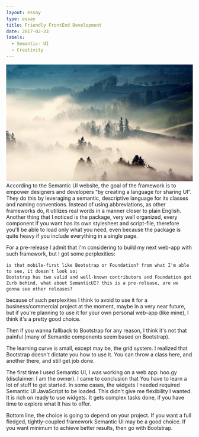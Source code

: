```yaml
---
layout: essay
type: essay
title: Friendly FrontEnd Development
date: 2017-02-23
labels:
  - Semantic- UI
  - Creativity
---
```

<img class="ui centered medium image" src="/images/g.jpg">
According to the Semantic UI website, the goal of the framework is to empower designers and developers “by creating a language for sharing UI”. They do this by leveraging a semantic, descriptive language for its classes and naming conventions. Instead of using abbreviations, as other frameworks do, it utilizes real words in a manner closer to plain English.
Another thing that I noticed is the package, very well organized, every component if you want has its own stylesheet and script-file, therefore you'll be able to load only what you need, even because the package is quite heavy if you include everything in a single page.

For a pre-release I admit that I'm considering to build my next web-app with such framework, but I got some perplexities:

    is that mobile-first like Bootstrap or Foundation? from what I'm able to see, it doesn't look so;
    Bootstrap has two valid and well-known contributors and Foundation got Zurb behind, what about SemanticUI? this is a pre-release, are we gonna see other releases?

because of such perplexities I think to avoid to use it for a business/commercial project at the moment, maybe in a very near future, but if you're planning to use it for your own personal web-app (like mine), I think it's a pretty good choice.

Then if you wanna fallback to Bootstrap for any reason, I think it's not that painful (many of Semantic components seem based on Bootstrap).

The learning curve is small, except may be, the grid system.
I realized that Bootstrap doesn't dictate you how to use it. You can throw a class here, and another there, and still get job done.

The first time I used Semantic UI, I was working on a web app: hoo.gy (disclaimer: I am the owner). I came to conclusion that You have to learn a lot of stuff to get started. In some cases, the widgets I needed required Semantic UI JavaScript to be loaded. This didn't give me flexibility I wanted. It is rich on ready to use widgets. It gets complex tasks done, if you have time to explore what It has to offer.

Bottom line, the choice is going to depend on your project. If you want a full fledged, tightly-coupled framework Semantic UI may be a good choice. If you want minimum to achieve better results, then go with Bootstrap.
